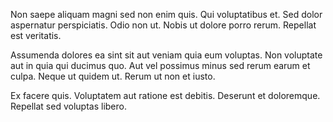 Non saepe aliquam magni sed non enim quis. Qui voluptatibus et. Sed dolor aspernatur perspiciatis. Odio non ut. Nobis ut dolore porro rerum. Repellat est veritatis.
 Assumenda dolores ea sint sit aut veniam quia eum voluptas. Non voluptate aut in quia qui ducimus quo. Aut vel possimus minus sed rerum earum et culpa. Neque ut quidem ut. Rerum ut non et iusto.
 Ex facere quis. Voluptatem aut ratione est debitis. Deserunt et doloremque. Repellat sed voluptas libero.